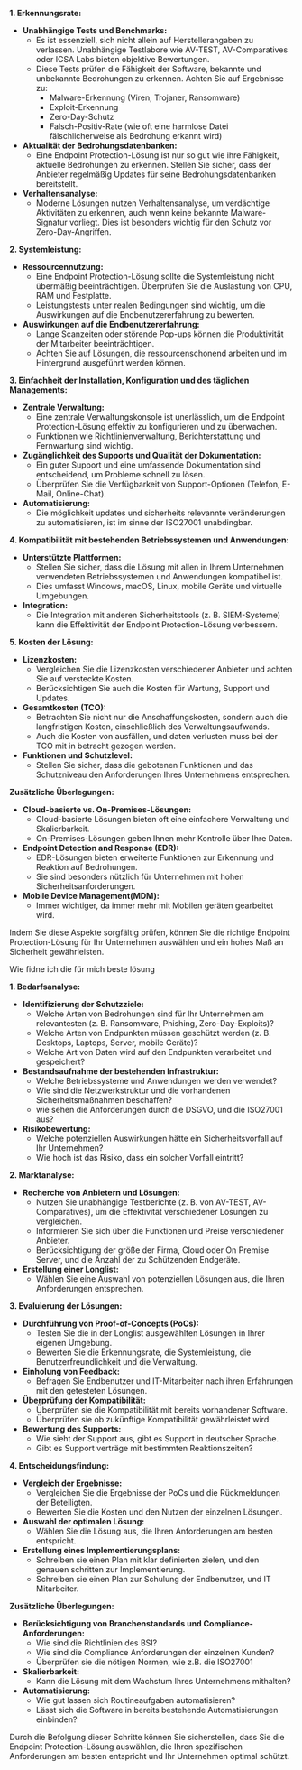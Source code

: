 **1. Erkennungsrate:**

- **Unabhängige Tests und Benchmarks:**
    - Es ist essenziell, sich nicht allein auf Herstellerangaben zu verlassen. Unabhängige Testlabore wie AV-TEST, AV-Comparatives oder ICSA Labs bieten objektive Bewertungen.
    - Diese Tests prüfen die Fähigkeit der Software, bekannte und unbekannte Bedrohungen zu erkennen. Achten Sie auf Ergebnisse zu:
        - Malware-Erkennung (Viren, Trojaner, Ransomware)
        - Exploit-Erkennung
        - Zero-Day-Schutz
        - Falsch-Positiv-Rate (wie oft eine harmlose Datei fälschlicherweise als Bedrohung erkannt wird)
- **Aktualität der Bedrohungsdatenbanken:**
    - Eine Endpoint Protection-Lösung ist nur so gut wie ihre Fähigkeit, aktuelle Bedrohungen zu erkennen. Stellen Sie sicher, dass der Anbieter regelmäßig Updates für seine Bedrohungsdatenbanken bereitstellt.
- **Verhaltensanalyse:**
    - Moderne Lösungen nutzen Verhaltensanalyse, um verdächtige Aktivitäten zu erkennen, auch wenn keine bekannte Malware-Signatur vorliegt. Dies ist besonders wichtig für den Schutz vor Zero-Day-Angriffen.

**2. Systemleistung:**

- **Ressourcennutzung:**
    - Eine Endpoint Protection-Lösung sollte die Systemleistung nicht übermäßig beeinträchtigen. Überprüfen Sie die Auslastung von CPU, RAM und Festplatte.
    - Leistungstests unter realen Bedingungen sind wichtig, um die Auswirkungen auf die Endbenutzererfahrung zu bewerten.
- **Auswirkungen auf die Endbenutzererfahrung:**
    - Lange Scanzeiten oder störende Pop-ups können die Produktivität der Mitarbeiter beeinträchtigen.
    - Achten Sie auf Lösungen, die ressourcenschonend arbeiten und im Hintergrund ausgeführt werden können.

**3. Einfachheit der Installation, Konfiguration und des täglichen Managements:**

- **Zentrale Verwaltung:**
    - Eine zentrale Verwaltungskonsole ist unerlässlich, um die Endpoint Protection-Lösung effektiv zu konfigurieren und zu überwachen.
    - Funktionen wie Richtlinienverwaltung, Berichterstattung und Fernwartung sind wichtig.
- **Zugänglichkeit des Supports und Qualität der Dokumentation:**
    - Ein guter Support und eine umfassende Dokumentation sind entscheidend, um Probleme schnell zu lösen.
    - Überprüfen Sie die Verfügbarkeit von Support-Optionen (Telefon, E-Mail, Online-Chat).
- **Automatisierung:**
    - Die möglichkeit updates und sicherheits relevannte veränderungen zu automatisieren, ist im sinne der ISO27001 unabdingbar.

**4. Kompatibilität mit bestehenden Betriebssystemen und Anwendungen:**

- **Unterstützte Plattformen:**
    - Stellen Sie sicher, dass die Lösung mit allen in Ihrem Unternehmen verwendeten Betriebssystemen und Anwendungen kompatibel ist.
    - Dies umfasst Windows, macOS, Linux, mobile Geräte und virtuelle Umgebungen.
- **Integration:**
    - Die Integration mit anderen Sicherheitstools (z. B. SIEM-Systeme) kann die Effektivität der Endpoint Protection-Lösung verbessern.

**5. Kosten der Lösung:**

- **Lizenzkosten:**
    - Vergleichen Sie die Lizenzkosten verschiedener Anbieter und achten Sie auf versteckte Kosten.
    - Berücksichtigen Sie auch die Kosten für Wartung, Support und Updates.
- **Gesamtkosten (TCO):**
    - Betrachten Sie nicht nur die Anschaffungskosten, sondern auch die langfristigen Kosten, einschließlich des Verwaltungsaufwands.
    - Auch die Kosten von ausfällen, und daten verlusten muss bei der TCO mit in betracht gezogen werden.
- **Funktionen und Schutzlevel:**
    - Stellen Sie sicher, dass die gebotenen Funktionen und das Schutzniveau den Anforderungen Ihres Unternehmens entsprechen.

**Zusätzliche Überlegungen:**

- **Cloud-basierte vs. On-Premises-Lösungen:**
    - Cloud-basierte Lösungen bieten oft eine einfachere Verwaltung und Skalierbarkeit.
    - On-Premises-Lösungen geben Ihnen mehr Kontrolle über Ihre Daten.
- **Endpoint Detection and Response (EDR):**
    - EDR-Lösungen bieten erweiterte Funktionen zur Erkennung und Reaktion auf Bedrohungen.
    - Sie sind besonders nützlich für Unternehmen mit hohen Sicherheitsanforderungen.
- **Mobile Device Management(MDM):**
    - Immer wichtiger, da immer mehr mit Mobilen geräten gearbeitet wird.

Indem Sie diese Aspekte sorgfältig prüfen, können Sie die richtige Endpoint Protection-Lösung für Ihr Unternehmen auswählen und ein hohes Maß an Sicherheit gewährleisten.





Wie fidne ich die für mich beste lösung 

**1. Bedarfsanalyse:**

- **Identifizierung der Schutzziele:**
    - Welche Arten von Bedrohungen sind für Ihr Unternehmen am relevantesten (z. B. Ransomware, Phishing, Zero-Day-Exploits)?
    - Welche Arten von Endpunkten müssen geschützt werden (z. B. Desktops, Laptops, Server, mobile Geräte)?
    - Welche Art von Daten wird auf den Endpunkten verarbeitet und gespeichert?
- **Bestandsaufnahme der bestehenden Infrastruktur:**
    - Welche Betriebssysteme und Anwendungen werden verwendet?
    - Wie sind die Netzwerkstruktur und die vorhandenen Sicherheitsmaßnahmen beschaffen?
    - wie sehen die Anforderungen durch die DSGVO, und die ISO27001 aus?
- **Risikobewertung:**
    - Welche potenziellen Auswirkungen hätte ein Sicherheitsvorfall auf Ihr Unternehmen?
    - Wie hoch ist das Risiko, dass ein solcher Vorfall eintritt?

**2. Marktanalyse:**

- **Recherche von Anbietern und Lösungen:**
    - Nutzen Sie unabhängige Testberichte (z. B. von AV-TEST, AV-Comparatives), um die Effektivität verschiedener Lösungen zu vergleichen.
    - Informieren Sie sich über die Funktionen und Preise verschiedener Anbieter.
    - Berücksichtigung der größe der Firma, Cloud oder On Premise Server, und die Anzahl der zu Schützenden Endgeräte.
- **Erstellung einer Longlist:**
    - Wählen Sie eine Auswahl von potenziellen Lösungen aus, die Ihren Anforderungen entsprechen.

**3. Evaluierung der Lösungen:**

- **Durchführung von Proof-of-Concepts (PoCs):**
    - Testen Sie die in der Longlist ausgewählten Lösungen in Ihrer eigenen Umgebung.
    - Bewerten Sie die Erkennungsrate, die Systemleistung, die Benutzerfreundlichkeit und die Verwaltung.
- **Einholung von Feedback:**
    - Befragen Sie Endbenutzer und IT-Mitarbeiter nach ihren Erfahrungen mit den getesteten Lösungen.
- **Überprüfung der Kompatibilität:**
    - Überprüfen sie die Kompatibilität mit bereits vorhandener Software.
    - Überprüfen sie ob zukünftige Kompatibilität gewährleistet wird.
- **Bewertung des Supports:**
    - Wie sieht der Support aus, gibt es Support in deutscher Sprache.
    - Gibt es Support verträge mit bestimmten Reaktionszeiten?

**4. Entscheidungsfindung:**

- **Vergleich der Ergebnisse:**
    - Vergleichen Sie die Ergebnisse der PoCs und die Rückmeldungen der Beteiligten.
    - Bewerten Sie die Kosten und den Nutzen der einzelnen Lösungen.
- **Auswahl der optimalen Lösung:**
    - Wählen Sie die Lösung aus, die Ihren Anforderungen am besten entspricht.
- **Erstellung eines Implementierungsplans:**
    - Schreiben sie einen Plan mit klar definierten zielen, und den genauen schritten zur Implementierung.
    - Schreiben sie einen Plan zur Schulung der Endbenutzer, und IT Mitarbeiter.

**Zusätzliche Überlegungen:**

- **Berücksichtigung von Branchenstandards und Compliance-Anforderungen:**
    - Wie sind die Richtlinien des BSI?
    - Wie sind die Compliance Anforderungen der einzelnen Kunden?
    - Überprüfen sie die nötigen Normen, wie z.B. die ISO27001
- **Skalierbarkeit:**
    - Kann die Lösung mit dem Wachstum Ihres Unternehmens mithalten?
- **Automatisierung:**
    - Wie gut lassen sich Routineaufgaben automatisieren?
    - Lässt sich die Software in bereits bestehende Automatisierungen einbinden?

Durch die Befolgung dieser Schritte können Sie sicherstellen, dass Sie die Endpoint Protection-Lösung auswählen, die Ihren spezifischen Anforderungen am besten entspricht und Ihr Unternehmen optimal schützt.